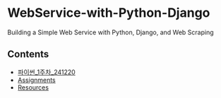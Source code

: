 # WebService-with-Python-Django
Building a Simple Web Service with Python, Django, and Web Scraping

## Contents
- [파이썬_1주차_241220](241220.md/)
- [Assignments](assignments/)
- [Resources](resources/)
